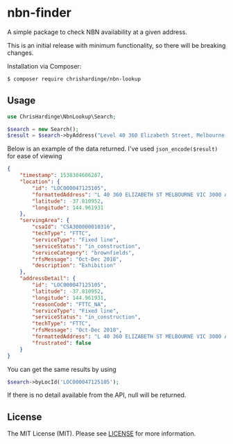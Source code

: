 # nbn-finder
A simple package to check NBN availability at a given address.

This is an initial release with minimum functionality, so there will be breaking changes.

Installation via Composer:

``` bash
$ composer require chrishardinge/nbn-lookup
```

Usage
-----

``` php
use ChrisHardinge\NbnLookup\Search;

$search = new Search();
$result = $search->byAddress("Level 40 360 Elizabeth Street, Melbourne Victoria 3000");

```
Below is an example of the data returned. I've used `json_encode($result)` for ease of viewing
``` json
{
    "timestamp": 1538304606287,
    "location": {
        "id": "LOC000047125105",
        "formattedAddress": "L 40 360 ELIZABETH ST MELBOURNE VIC 3000 Australia",
        "latitude": -37.810952,
        "longitude": 144.961931
    },
    "servingArea": {
        "csaId": "CSA300000010316",
        "techType": "FTTC",
        "serviceType": "Fixed line",
        "serviceStatus": "in_construction",
        "serviceCategory": "brownfields",
        "rfsMessage": "Oct-Dec 2018",
        "description": "Exhibition"
    },
    "addressDetail": {
        "id": "LOC000047125105",
        "latitude": -37.810952,
        "longitude": 144.961931,
        "reasonCode": "FTTC_NA",
        "serviceType": "Fixed line",
        "serviceStatus": "in_construction",
        "techType": "FTTC",
        "rfsMessage": "Oct-Dec 2018",
        "formattedAddress": "L 40 360 ELIZABETH ST MELBOURNE VIC 3000 Australia",
        "frustrated": false
    }
}
```
You can get the same results by using
```php
$search->byLocId('LOC000047125105');
```
If there is no detail available from the API, null will be returned.

License
-------

The MIT License (MIT). Please see [LICENSE](LICENSE) for more information.